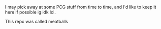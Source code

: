 I may pick away at some PCG stuff from time to time, and I'd like to keep it here if possible ig idk lol.

This repo was called meatballs
